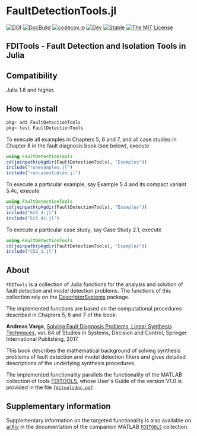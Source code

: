 # FaultDetectionTools.jl

[![DOI](https://zenodo.org/badge/DOI/10.5281/zenodo.5957950.svg)](https://doi.org/10.5281/zenodo.5957950)
[![DocBuild](https://github.com/andreasvarga/FaultDetectionTools.jl/workflows/CI/badge.svg)](https://github.com/andreasvarga/FaultDetectionTools.jl/actions) 
[![codecov.io](https://codecov.io/gh/andreasvarga/FaultDetectionTools.jl/coverage.svg?branch=master)](https://codecov.io/gh/andreasvarga/FaultDetectionTools.jl?branch=master)
[![Dev](https://img.shields.io/badge/docs-dev-blue.svg)](https://andreasvarga.github.io/FaultDetectionTools.jl/dev/)
[![Stable](https://img.shields.io/badge/docs-stable-blue.svg)](https://andreasvarga.github.io/FaultDetectionTools.jl/stable/)
[![The MIT License](https://img.shields.io/badge/license-MIT-brightgreen.svg?style=flat-square)](https://github.com/andreasvarga/FaultDetectionTools.jl/blob/main/LICENSE.md)

## FDITools - Fault Detection and Isolation Tools in Julia

## Compatibility

Julia 1.6 and higher.

## How to install

````JULIA
pkg> add FaultDetectionTools
pkg> test FaultDetectionTools
````

<!-- For a short interactive demonstration of the main functions execute 

````JULIA
using FaultDetectionTools
cd(joinpath(pkgdir(FaultDetectionTools), "test"))
include("FDIToolsDemo.jl")
````
-->
To execute all examples in Chapters 5, 6 and 7, and all case studies in Chapter 8 in the fault diagnosis book (see below), execute 

````JULIA
using FaultDetectionTools
cd(joinpath(pkgdir(FaultDetectionTools), "Examples"))
include("runexamples.jl")
include("runcasestudies.jl")
````
To execute a particular example, say Example 5.4 and its compact variant 5.4c, execute 

````JULIA
using FaultDetectionTools
cd(joinpath(pkgdir(FaultDetectionTools), "Examples"))
include("Ex5_4.jl")
include("Ex5_4c.jl")
````
To execute a particular case study, say Case Study 2.1, execute 

````JULIA
using FaultDetectionTools
cd(joinpath(pkgdir(FaultDetectionTools), "Examples"))
include("CS2_1.jl")
````

## About

`FDITools` is a collection of Julia functions for the analysis and solution 
of fault detection and model detection problems. The functions of this collection rely on 
the [DescriptorSystems](https://github.com/andreasvarga/DescriptorSystems.jl) package. 

The implemented functions are based on the computational procedures described in Chapters 5, 6 and 7 of the book:

**Andreas Varga**, [Solving Fault Diagnosis Problems, Linear Synthesis Techniques](https://www.springer.com/us/book/9783319515588), vol. 84 of Studies in Systems, Decision and Control, Springer International Publishing, 2017.

This book describes the mathematical background of solving synthesis problems of fault detection and model detection filters and gives detailed descriptions of the underlying synthesis procedures. 

The implemented functionality parallels the functionality of the MATLAB collection of tools [FDITOOLS](https://github.com/andreasvarga/FDITools), whose User's Guide of the version V1.0 is provided in the file [`fditoolsdoc.pdf`](https://github.com/andreasvarga/FDITools/blob/master/fditoolsdoc.pdf).  


## Supplementary information

Supplementary information on the targeted functionality is also available on [arXiv](https://arxiv.org/abs/1703.08480) in the documentation of the companion MATLAB [`FDITOOLS`](https://github.com/andreasvarga/FDITools) collection.
